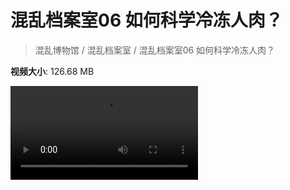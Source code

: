 # 混乱档案室06 如何科学冷冻人肉？

> 混乱博物馆 / 混乱档案室 / 混乱档案室06 如何科学冷冻人肉？

**视频大小**: 126.68 MB

<div class="video"><video src="https://file.hsyhx.top/archive/混乱博物馆/混乱档案室/06.mp4" controls preload>🤔 您的浏览器不支持 video 标签</video></div>